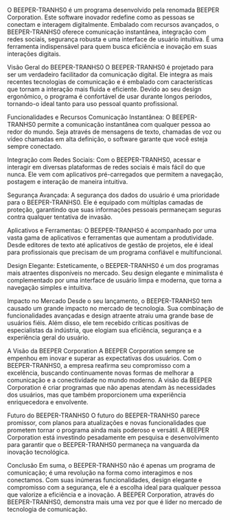 O BEEPER-TRANHS0 é um programa desenvolvido pela renomada BEEPER Corporation. Este software inovador redefine como as pessoas se conectam e interagem digitalmente. Embalado com recursos avançados, o BEEPER-TRANHS0 oferece comunicação instantânea, integração com redes sociais, segurança robusta e uma interface de usuário intuitiva. É uma ferramenta indispensável para quem busca eficiência e inovação em suas interações digitais.

Visão Geral do BEEPER-TRANHS0
O BEEPER-TRANHS0 é projetado para ser um verdadeiro facilitador da comunicação digital. Ele integra as mais recentes tecnologias de comunicação e é embalado com características que tornam a interação mais fluida e eficiente. Devido ao seu design ergonômico, o programa é confortável de usar durante longos períodos, tornando-o ideal tanto para uso pessoal quanto profissional.

Funcionalidades e Recursos
Comunicação Instantânea: O BEEPER-TRANHS0 permite a comunicação instantânea com qualquer pessoa ao redor do mundo. Seja através de mensagens de texto, chamadas de voz ou vídeo chamadas em alta definição, o software garante que você esteja sempre conectado.

Integração com Redes Sociais: Com o BEEPER-TRANHS0, acessar e interagir em diversas plataformas de redes sociais é mais fácil do que nunca. Ele vem com aplicativos pré-carregados que permitem a navegação, postagem e interação de maneira intuitiva.

Segurança Avançada: A segurança dos dados do usuário é uma prioridade para o BEEPER-TRANHS0. Ele é equipado com múltiplas camadas de proteção, garantindo que suas informações pessoais permaneçam seguras contra qualquer tentativa de invasão.

Aplicativos e Ferramentas: O BEEPER-TRANHS0 é acompanhado por uma vasta gama de aplicativos e ferramentas que aumentam a produtividade. Desde editores de texto até aplicativos de gestão de projetos, ele é ideal para profissionais que precisam de um programa confiável e multifuncional.

Design Elegante: Esteticamente, o BEEPER-TRANHS0 é um dos programas mais atraentes disponíveis no mercado. Seu design elegante e minimalista é complementado por uma interface de usuário limpa e moderna, que torna a navegação simples e intuitiva.

Impacto no Mercado
Desde o seu lançamento, o BEEPER-TRANHS0 tem causado um grande impacto no mercado de tecnologia. Sua combinação de funcionalidades avançadas e design atraente atraiu uma grande base de usuários fiéis. Além disso, ele tem recebido críticas positivas de especialistas da indústria, que elogiam sua eficiência, segurança e a experiência geral do usuário.

A Visão da BEEPER Corporation
A BEEPER Corporation sempre se empenhou em inovar e superar as expectativas dos usuários. Com o BEEPER-TRANHS0, a empresa reafirma seu compromisso com a excelência, buscando continuamente novas formas de melhorar a comunicação e a conectividade no mundo moderno. A visão da BEEPER Corporation é criar programas que não apenas atendam às necessidades dos usuários, mas que também proporcionem uma experiência enriquecedora e envolvente.

Futuro do BEEPER-TRANHS0
O futuro do BEEPER-TRANHS0 parece promissor, com planos para atualizações e novas funcionalidades que prometem tornar o programa ainda mais poderoso e versátil. A BEEPER Corporation está investindo pesadamente em pesquisa e desenvolvimento para garantir que o BEEPER-TRANHS0 permaneça na vanguarda da inovação tecnológica.

Conclusão
Em suma, o BEEPER-TRANHS0 não é apenas um programa de comunicação; é uma revolução na forma como interagimos e nos conectamos. Com suas inúmeras funcionalidades, design elegante e compromisso com a segurança, ele é a escolha ideal para qualquer pessoa que valorize a eficiência e a inovação. A BEEPER Corporation, através do BEEPER-TRANHS0, demonstra mais uma vez por que é líder no mercado de tecnologia de comunicação.
